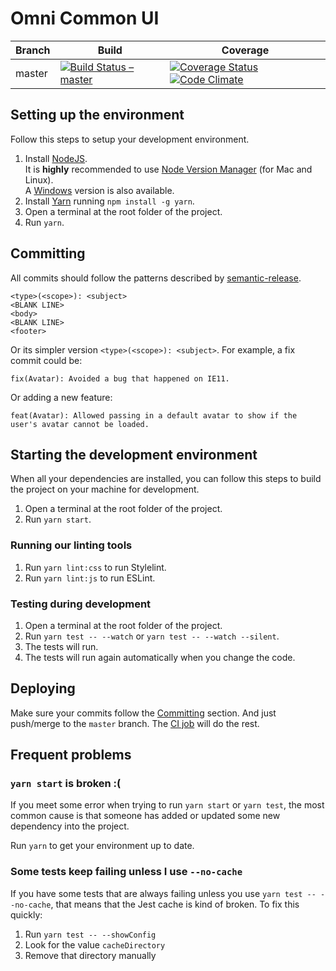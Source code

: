 # Omni Common UI

Branch | Build | Coverage
------ | --- | ---
master | [![Build Status – master](https://travis-ci.org/e1-bsd/omni-common-ui.svg?branch=master)](https://travis-ci.org/e1-bsd/omni-common-ui) | [![Coverage Status](https://coveralls.io/repos/github/e1-bsd/omni-common-ui/badge.svg)](https://coveralls.io/github/e1-bsd/omni-common-ui) [![Code Climate](https://img.shields.io/codeclimate/github/e1-bsd/omni-common-ui.svg)](https://codeclimate.com/github/e1-bsd/omni-common-ui)

## Setting up the environment

Follow this steps to setup your development environment.

1. Install [NodeJS](https://nodejs.org/).  
It is **highly** recommended to use [Node Version Manager](https://github.com/creationix/nvm) (for Mac and Linux).  
A [Windows](https://github.com/coreybutler/nvm-windows) version is also available.
2. Install [Yarn](https://yarnpkg.com/) running `npm install -g yarn`.
3. Open a terminal at the root folder of the project.
4. Run `yarn`.

## Committing

All commits should follow the patterns described by [semantic-release](https://github.com/semantic-release/semantic-release).

```
<type>(<scope>): <subject>
<BLANK LINE>
<body>
<BLANK LINE>
<footer>
```

Or its simpler version `<type>(<scope>): <subject>`. For example, a fix commit could be:

```
fix(Avatar): Avoided a bug that happened on IE11.
```

Or adding a new feature:

```
feat(Avatar): Allowed passing in a default avatar to show if the user's avatar cannot be loaded.
```

## Starting the development environment

When all your dependencies are installed, you can follow this steps to build the project on your machine for development.

1. Open a terminal at the root folder of the project.
2. Run `yarn start`.

### Running our linting tools

1. Run `yarn lint:css` to run Stylelint.
2. Run `yarn lint:js` to run ESLint.

### Testing during development

1. Open a terminal at the root folder of the project.
2. Run `yarn test -- --watch` or `yarn test -- --watch --silent`.
3. The tests will run.
4. The tests will run again automatically when you change the code.

## Deploying

Make sure your commits follow the [Committing](#committing) section. And just push/merge to the `master` branch. The [CI job](./.travis.yml) will do the rest.

## Frequent problems

### `yarn start` is broken :(

If you meet some error when trying to run `yarn start` or `yarn test`, the most common cause is that someone has added or updated some new dependency into the project.

Run `yarn` to get your environment up to date.

### Some tests keep failing unless I use `--no-cache`

If you have some tests that are always failing unless you use `yarn test -- --no-cache`, that means that the Jest cache is kind of broken. To fix this quickly:

1. Run `yarn test -- --showConfig`
2. Look for the value `cacheDirectory`
3. Remove that directory manually